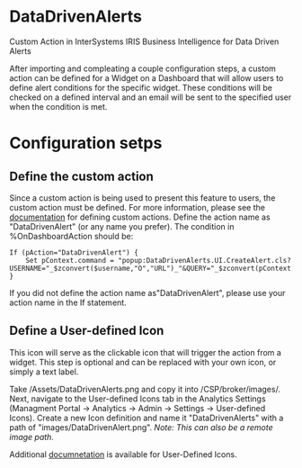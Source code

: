 # DataDrivenAlerts
Custom Action in InterSystems IRIS Business Intelligence for Data Driven Alerts

After importing and compleating a couple configuration steps, a custom action can be defined for a Widget on a Dashboard that will allow users to define alert conditions for the specific widget. These conditions will be checked on a defined interval and an email will be sent to the specified user when the condition is met.

# Configuration setps
## Define the custom action
Since a custom action is being used to present this feature to users, the custom action must be defined. For more information, please see the <a href src="http://docs.intersystems.com/irislatest/csp/docbook/DocBook.UI.Page.cls?KEY=D2IMP_ch_action">documentation</a> for defining custom actions. Define the action name as "DataDrivenAlert" (or any name you prefer). The condition in %OnDashboardAction should be:
```
If (pAction="DataDrivenAlert") {
	Set pContext.command = "popup:DataDrivenAlerts.UI.CreateAlert.cls?USERNAME="_$zconvert($username,"O","URL")_"&QUERY="_$zconvert(pContext.mdx,"O","URL")_"&CURRFILTERSPEC="_$zconvert(pContext.currFilterSpec,"O","URL")_"&CUBENAME="_$zconvert(pContext.cubeName,"O","URL")
}
```
If you did not define the action name as"DataDrivenAlert", please use your action name in the If statement.

## Define a User-defined Icon
This icon will serve as the clickable icon that will trigger the action from a widget. This step is optional and can be replaced with your own icon, or simply a text label.

Take /Assets/DataDrivenAlerts.png and copy it into <install dir>/CSP/broker/images/. Next, navigate to the User-defined Icons tab in the Analytics Settings (Managment Portal -> Analytics -> Admin -> Settings -> User-defined Icons). Create a new Icon definition and name it "DataDrivenAlerts" with a path of "images/DataDrivenAlert.png".
*Note: This can also be a remote image path.*
	
Additional <a href src="http://docs.intersystems.com/irislatest/csp/docbook/DocBook.UI.Page.cls?KEY=D2IMP_ch_settings#D2IMP_settings_icons">documnetation</a> is available for User-Defined Icons.
